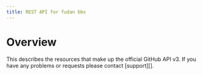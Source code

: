 ```yaml
---
title: REST API for fudan bbs
---
```


# Overview

This describes the resources that make up the official GitHub API v3. If you have any problems or requests please contact
[support][].


